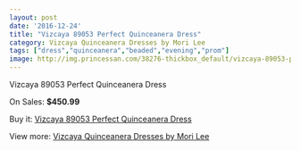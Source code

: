 ```yaml
---
layout: post
date: '2016-12-24'
title: "Vizcaya 89053 Perfect Quinceanera Dress"
category: Vizcaya Quinceanera Dresses by Mori Lee
tags: ["dress","quinceanera","beaded","evening","prom"]
image: http://img.princessan.com/38276-thickbox_default/vizcaya-89053-perfect-quinceanera-dress.jpg
---
```

Vizcaya 89053 Perfect Quinceanera Dress

On Sales: **$450.99**
<a href="https://www.princessan.com/en/17729-vizcaya-89053-perfect-quinceanera-dress.html"><amp-img layout="responsive" width="600" height="600" src="//img.princessan.com/38276-thickbox_default/vizcaya-89053-perfect-quinceanera-dress.jpg" alt="Vizcaya 89053 Perfect Quinceanera Dress 0" /></a>
<a href="https://www.princessan.com/en/17729-vizcaya-89053-perfect-quinceanera-dress.html"><amp-img layout="responsive" width="600" height="600" src="//img.princessan.com/38280-thickbox_default/vizcaya-89053-perfect-quinceanera-dress.jpg" alt="Vizcaya 89053 Perfect Quinceanera Dress 1" /></a>
<a href="https://www.princessan.com/en/17729-vizcaya-89053-perfect-quinceanera-dress.html"><amp-img layout="responsive" width="600" height="600" src="//img.princessan.com/38279-thickbox_default/vizcaya-89053-perfect-quinceanera-dress.jpg" alt="Vizcaya 89053 Perfect Quinceanera Dress 2" /></a>
<a href="https://www.princessan.com/en/17729-vizcaya-89053-perfect-quinceanera-dress.html"><amp-img layout="responsive" width="600" height="600" src="//img.princessan.com/38278-thickbox_default/vizcaya-89053-perfect-quinceanera-dress.jpg" alt="Vizcaya 89053 Perfect Quinceanera Dress 3" /></a>
<a href="https://www.princessan.com/en/17729-vizcaya-89053-perfect-quinceanera-dress.html"><amp-img layout="responsive" width="600" height="600" src="//img.princessan.com/38277-thickbox_default/vizcaya-89053-perfect-quinceanera-dress.jpg" alt="Vizcaya 89053 Perfect Quinceanera Dress 4" /></a>

Buy it: [Vizcaya 89053 Perfect Quinceanera Dress](https://www.princessan.com/en/17729-vizcaya-89053-perfect-quinceanera-dress.html "Vizcaya 89053 Perfect Quinceanera Dress")

View more: [Vizcaya Quinceanera Dresses by Mori Lee](https://www.princessan.com/en/151- "Vizcaya Quinceanera Dresses by Mori Lee")
